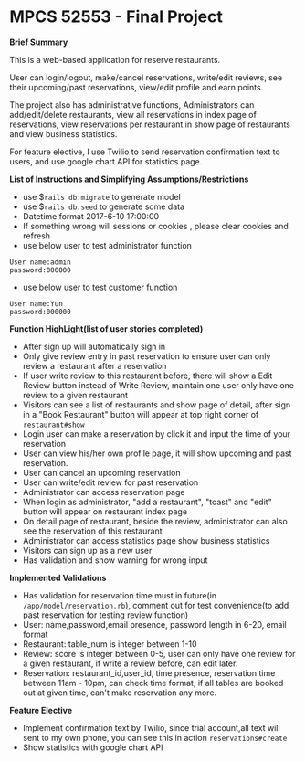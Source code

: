 # MPCS 52553 - Final Project

**Brief Summary**

This is a web-based application for reserve restaurants.

User can login/logout, make/cancel reservations, write/edit reviews, see their upcoming/past reservations, 
view/edit profile and earn points.

The project also has administrative functions,
Administrators can add/edit/delete restaurants, view all reservations in index page of reservations,
view reservations per restaurant in show page of restaurants and view business statistics.

For feature elective, I use Twilio to send reservation confirmation text to users, and use google chart API for statistics page.


**List of Instructions and Simplifying Assumptions/Restrictions**

* use $`rails db:migrate` to generate model
* use $`rails db:seed` to generate some data
* Datetime format 2017-6-10 17:00:00
* If something wrong will sessions or cookies , please clear cookies and refresh
* use below user to test administrator function
```
User name:admin
password:000000
```
* use below user to test customer function
```
User name:Yun
password:000000
```



**Function HighLight(list of user stories completed)**

* After sign up will automatically sign in
* Only give review entry in past reservation to ensure user can only review a restaurant after a reservation
* If user write review to this restaurant before, there will show a Edit Review button instead of Write Review, 
maintain one user only have one review to a given restaurant
* Visitors can see a list of restaurants and show page of detail, 
after sign in a "Book Restaurant" button will appear at top right corner of `restaurant#show`
* Login user can make a reservation by click it and input the time of your reservation
* User can view his/her own profile page, it will show upcoming and past reservation.
* User can cancel an upcoming reservation
* User can write/edit review for past reservation
* Administrator can access reservation page
* When login as administrator, "add a restaurant", "toast" and "edit" button will appear on restaurant index page
* On detail page of restaurant, beside the review, administrator can also see the reservation of this restaurant
* Administrator can access statistics page show business statistics
* Visitors can sign up as a new user
* Has validation and show warning for wrong input 


**Implemented Validations**

* Has validation for reservation time must in future(in `/app/model/reservation.rb`),
comment out for test convenience(to add past reservation for testing review function) 
* User: name,password,email presence, password length in 6-20, email format
* Restaurant: table_num is integer between 1-10
* Review: score is integer between 0-5, user can only have one review for a given restaurant,
if write a review before, can edit later.
* Reservation: restaurant_id,user_id, time presence, reservation time between 11am - 10pm, can check time format, 
if all tables are booked out at given time, can't make reservation any more.



**Feature Elective**
* Implement confirmation text by Twilio, since trial account,all text will sent to my own phone, you can see this in action `reservations#create` 
* Show statistics with google chart API




